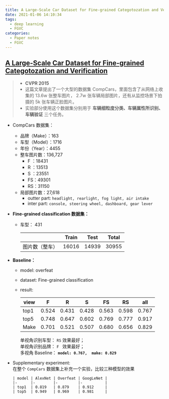 ```yaml
---
title: A Large-Scale Car Dataset for Fine-grained Categotozation and Verification
date: 2021-01-06 14:10:34
tags: 
  - deep learning
  - FGVC
categories:
  - Paper notes
  - FGVC
---
```


## [A Large-Scale Car Dataset for Fine-grained Categotozation and Verification](http://arxiv.org/abs/1506.08959)  
>- **CVPR 2015**
>- 这篇文章提出了一个大型的数据集 CompCars，里面包含了从网络上收集的 13.6w 张整车图片， 2.7w 张车辆局部图片，还有从监控场景下拍摄的 5k 张车辆正脸图片。  
>- 实验部分使用这个数据集分别用于 **车辆细粒度分类、车辆属性所识别、车辆验证** 三个任务。

<!-- more -->

  - CompCars 数据集：
    - 品牌（Make）：163
    - 车型（Model）：1716
    - 年份（Year）：4455
    - 整车图片数：136,727
      + F ：18431
      + R ：13513
      + S ：23551
      + FS：49301
      + RS：31150
    - 局部图片数：27,618
      + outter part: `headlight, rearlight, fog light, air intake`
      + inter part: `console, steering wheel, dashboard, gear lever`
  - **Fine-grained classification 数据集：**
    - 车型： 431  

        |               | Train | Test | Total |
        |-              |-      |-     |-      |
        | 图片数（整车）| 16016 | 14939| 30955 |
  - **Baseline：**  
    + model: overfeat  
    + dataset: Fine-grained classification  
    + result:  

        | view | F     | R     | S     | FS    | RS    | all   |
        |-     |-      |-      |-      |-      |-      |-      |
        | top1 | 0.524 | 0.431 | 0.428 | 0.563 | 0.598 | 0.767 |
        | top5 | 0.748 | 0.647 | 0.602 | 0.769 | 0.777 | 0.917 |
        | Make | 0.701 | 0.521 | 0.507 | 0.680 | 0.656 | 0.829 |
      单视角识别车型： `RS` 效果最好；  
      单视角识别品牌： `F ` 效果最好；  
      多视角 Baseline： **`model: 0.767,  make: 0.829`**
  - Supplementary experiment:   
    在整个 `CompCars` 数据集上补充一个实验，比较三种模型的效果

        | model | AlexNet | Overfeat | GoogLeNet |
        |-      |-        |-         |-          |
        | top1  | 0.819   | 0.879    | 0.912     |
        | top5  | 0.949   | 0.969    | 0.981     |
         